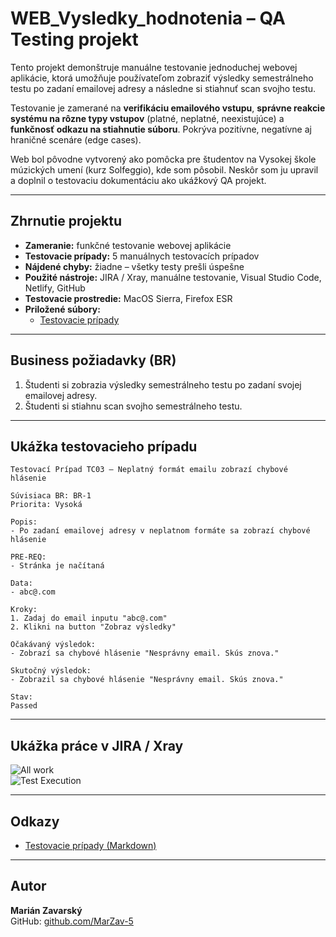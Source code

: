 # WEB_Vysledky_hodnotenia – QA Testing projekt

Tento projekt demonštruje manuálne testovanie jednoduchej webovej aplikácie, ktorá umožňuje používateľom zobraziť výsledky semestrálneho testu po zadaní emailovej adresy a následne si stiahnuť scan svojho testu.

Testovanie je zamerané na **verifikáciu emailového vstupu**, **správne reakcie systému na rôzne typy vstupov** (platné, neplatné, neexistujúce) a **funkčnosť odkazu na stiahnutie súboru**. Pokrýva pozitívne, negatívne aj hraničné scenáre (edge cases).

Web bol pôvodne vytvorený ako pomôcka pre študentov na Vysokej škole múzických umení (kurz Solfeggio), kde som pôsobil. Neskôr som ju upravil a doplnil o testovaciu dokumentáciu ako ukážkový QA projekt.

---

## Zhrnutie projektu

- **Zameranie:** funkčné testovanie webovej aplikácie
- **Testovacie prípady:** 5 manuálnych testovacích prípadov
- **Nájdené chyby:** žiadne – všetky testy prešli úspešne
- **Použité nástroje:** JIRA / Xray, manuálne testovanie, Visual Studio Code, Netlify, GitHub
- **Testovacie prostredie:** MacOS Sierra, Firefox ESR
- **Priložené súbory:**
  - [Testovacie prípady](./Web_Testovacie_Pripady.md)

---

## Business požiadavky (BR)

1. Študenti si zobrazia výsledky semestrálneho testu po zadaní svojej emailovej adresy.
2. Študenti si stiahnu scan svojho semestrálneho testu.

---

## Ukážka testovacieho prípadu

```plaintext
Testovací Prípad TC03 – Neplatný formát emailu zobrazí chybové hlásenie

Súvisiaca BR: BR-1  
Priorita: Vysoká  

Popis:
- Po zadaní emailovej adresy v neplatnom formáte sa zobrazí chybové hlásenie

PRE-REQ: 
- Stránka je načítaná

Data:  
- abc@.com

Kroky:
1. Zadaj do email inputu "abc@.com"
2. Klikni na button "Zobraz výsledky"  

Očakávaný výsledok:
- Zobrazí sa chybové hlásenie "Nesprávny email. Skús znova."

Skutočný výsledok:
- Zobrazil sa chybové hlásenie "Nesprávny email. Skús znova."

Stav:
Passed
```

---

## Ukážka práce v JIRA / Xray

![All work](./screenshots/jira/ss_WEB_All_work_Jira.png)  
![Test Execution](./screenshots/jira/ss_WEB_board_TExe_Jira.png)

---

## Odkazy

- [Testovacie prípady (Markdown)](./Web_Testovacie_Pripady.md)

---

## Autor

**Marián Zavarský**  
GitHub: [github.com/MarZav-5](https://github.com/MarZav-5)
